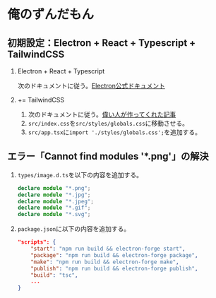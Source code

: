 # 俺のずんだもん

## 初期設定：Electron + React + Typescript + TailwindCSS

1. Electron + React + Typescript

    次のドキュメントに従う。[Electron公式ドキュメント](https://www.electronforge.io/guides/framework-integration/react-with-typescript)

2. += TailwindCSS

    1. 次のドキュメントに従う。[偉い人が作ってくれた記事](https://reactfocus.dev/tailwindcss-react-typescript-in-an-electron-app)
    2. `src/index.css`を`src/styles/globals.css`に移動させる。
    3. `src/app.tsx`に`import './styles/globals.css';`を追加する。

## エラー「Cannot find modules '*.png'」の解決

1. `types/image.d.ts`を以下の内容を追加する。

    ```typescript
    declare module "*.png";
    declare module "*.jpg";
    declare module "*.jpeg";
    declare module "*.gif";
    declare module "*.svg";
    ```

2. `package.json`に以下の内容を追加する。

    ```json
    "scripts": {
        "start": "npm run build && electron-forge start",
        "package": "npm run build && electron-forge package",
        "make": "npm run build && electron-forge make",
        "publish": "npm run build && electron-forge publish",
        "build": "tsc",
        ...
    }
    ```
